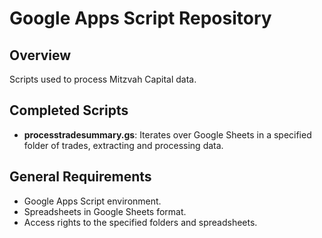 # Google Apps Script Repository

## Overview
Scripts used to process Mitzvah Capital data.

## Completed Scripts
- **processtradesummary.gs**: Iterates over Google Sheets in a specified folder of trades, extracting and processing data.

## General Requirements
- Google Apps Script environment.
- Spreadsheets in Google Sheets format.
- Access rights to the specified folders and spreadsheets.